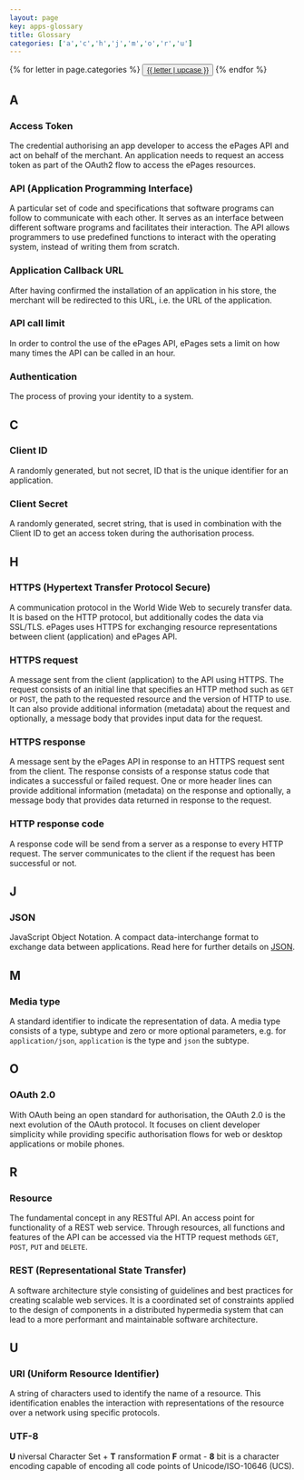 ```yaml
---
layout: page
key: apps-glossary
title: Glossary
categories: ['a','c','h','j','m','o','r','u']
---
```


<div class="btn-group" role="group">
 {% for letter in page.categories %}
   <button type="button" class="btn btn-default"><a href="#{{ letter }}">{{ letter | upcase }}</a></button>
 {% endfor %}
</div>

## A

### Access Token
The credential authorising an app developer to access the ePages API and act on behalf of the merchant.
An application needs to request an access token as part of the OAuth2 flow to access the ePages resources.

### API (Application Programming Interface)
A particular set of code and specifications that software programs can follow to communicate with each other.
It serves as an interface between different software programs and facilitates their interaction.
The API allows programmers to use predefined functions to interact with the operating system, instead of writing them from scratch.

### Application Callback URL
After having confirmed the installation of an application in his store, the merchant will be redirected to this URL, i.e. the URL of the application.

### API call limit
In order to control the use of the ePages API, ePages sets a limit on how many times the API can be called in an hour.

### Authentication
The process of proving your identity to a system.

## C

### Client ID
A randomly generated, but not secret, ID that is the unique identifier for an application.

### Client Secret
A randomly generated, secret string, that is used in combination with the Client ID to get an access token during the authorisation process.

## H

### HTTPS (Hypertext Transfer Protocol Secure)
A communication protocol in the World Wide Web to securely transfer data.
It is based on the HTTP protocol, but additionally codes the data via SSL/TLS. ePages uses HTTPS for exchanging resource representations between client (application) and ePages API.

### HTTPS request
A message sent from the client (application) to the API using HTTPS.
The request consists of an initial line that specifies an HTTP method such as `GET` or `POST`, the path to the requested resource and the version of HTTP to use.
It can also provide additional information (metadata) about the request and optionally, a message body that provides input data for the request.

### HTTPS response
A message sent by the ePages API in response to an HTTPS request sent from the client.
The response consists of a response status code that indicates a successful or failed request.
One or more header lines can provide additional information (metadata) on the response and optionally, a message body that provides data returned in response to the request.

### HTTP response code
A response code will be send from a server as a response to every HTTP request.
The server communicates to the client if the request has been successful or not.

## J

### JSON
JavaScript Object Notation.
A compact data-interchange format to exchange data between applications. Read here for further details on [JSON](http://json.org).

## M

### Media type
A standard identifier to indicate the representation of data.
A media type consists of a type, subtype and zero or more optional parameters, e.g. for `application/json`, `application` is the type and `json` the subtype.

## O

### OAuth 2.0
With OAuth being an open standard for authorisation, the OAuth 2.0 is the next evolution of the OAuth protocol.
It focuses on client developer simplicity while providing specific authorisation flows for web or desktop applications or mobile phones.

## R

### Resource
The fundamental concept in any RESTful API. An access point for functionality of a REST web service.
Through resources, all functions and features of the API can be accessed via the HTTP request methods `GET`, `POST`, `PUT` and `DELETE`.

### REST (Representational State Transfer)
A software architecture style consisting of guidelines and best practices for creating scalable web services.
It is a coordinated set of constraints applied to the design of components in a distributed hypermedia system that can lead to a more performant and maintainable software architecture.

## U

### URI (Uniform Resource Identifier)
A string of characters used to identify the name of a resource.
This identification enables the interaction with representations of the resource over a network using specific protocols.

### UTF-8
**U** niversal Character Set + **T** ransformation **F** ormat - **8** bit is a character encoding capable of encoding all code points of Unicode/ISO-10646 (UCS).
